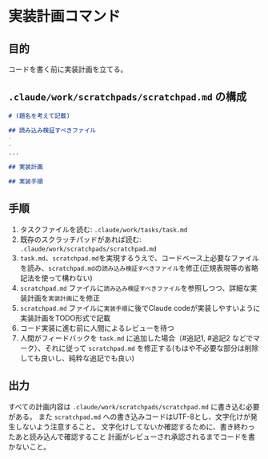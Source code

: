 # 実装計画コマンド

## 目的
コードを書く前に実装計画を立てる。

## `.claude/work/scratchpads/scratchpad.md` の構成
```md
# (題名を考えて記載)

## 読み込み検証すべきファイル
- 
- 
...

## 実装計画

## 実装手順
```

## 手順
1. タスクファイルを読む: `.claude/work/tasks/task.md`
2. 既存のスクラッチパッドがあれば読む: `.claude/work/scratchpads/scratchpad.md`
3. `task.md`、`scratchpad.md`を実現するうえで、コードベース上必要なファイルを読み、`scratchpad.md`の`読み込み検証すべきファイル`を修正(正規表現等の省略記法を使って構わない)
4. `scratchpad.md` ファイルに`読み込み検証すべきファイル`を参照しつつ、詳細な実装計画を`実装計画`にを修正
5. `scratchpad.md` ファイルに`実装手順`に後でClaude codeが実装しやすいように実装計画をTODO形式で記載
6. コード実装に進む前に人間によるレビューを待つ
7. 人間がフィードバックを `task.md` に追加した場合（#追記1, #追記2 などでマーク）、それに従って `scratchpad.md` を修正する(もはや不必要な部分は削除しても良いし、純粋な追記でも良い)

## 出力
すべての計画内容は `.claude/work/scratchpads/scratchpad.md` に書き込む必要がある。
また `scratchpad.md` への書き込みコードはUTF-8とし、文字化けが発生しないよう注意すること。
文字化けしてないか確認するために、書き終わったあと読み込んで確認すること
計画がレビューされ承認されるまでコードを書かないこと。